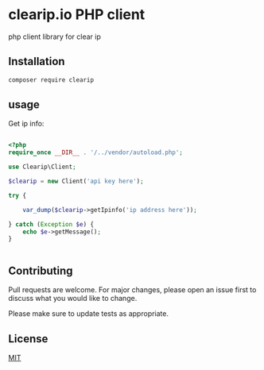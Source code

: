 # clearip.io PHP client 

php client library for clear ip

## Installation

```bash
composer require clearip
```

## usage

Get ip info:

```php

<?php
require_once __DIR__ . '/../vendor/autoload.php';

use Clearip\Client;

$clearip = new Client('api key here');

try {

    var_dump($clearip->getIpinfo('ip address here'));

} catch (Exception $e) {
    echo $e->getMessage();
}



```

## Contributing

Pull requests are welcome. For major changes, please open an issue first to discuss what you would like to change.

Please make sure to update tests as appropriate.

## License

[MIT](https://choosealicense.com/licenses/mit/)
